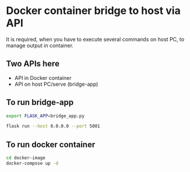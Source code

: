 # Docker container bridge to host via API

It is required, when you have to execute several commands on host PC, to manage output in container.

## Two APIs here

- API in Docker container
- API on host PC/serve (bridge-app)

## To run bridge-app

```zsh
export FLASK_APP=bridge_app.py

flask run --host 0.0.0.0 --port 5001
```

## To run docker container

```zsh
cd docker-image
docker-compose up -d
```
